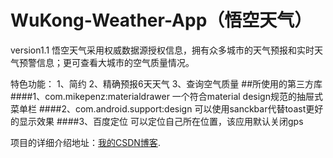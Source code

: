 # WuKong-Weather-App（悟空天气）
version1.1
悟空天气采用权威数据源授权信息，拥有众多城市的天气预报和实时天气预警信息；更可查看大城市的空气质量情况。

特色功能：
1、简约
2、精确预报6天天气
3、查询空气质量
##所使用的第三方库
####1、com.mikepenz:materialdrawer 一个符合material design规范的抽屉式菜单栏
####2、com.android.support:design  可以使用sanckbar代替toast更好的显示效果
####3、百度定位  可以定位自己所在位置，该应用默认关闭gps


项目的详细介绍地址：[我的CSDN博客](http://blog.csdn.net/zzzhangzhun/).
